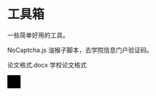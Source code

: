 # 工具箱

一些简单好用的工具。

NoCaptcha.js   油猴子脚本，去学院信息门户验证码。

论文格式.docx  学校论文格式

<div style="width:30px;height:30px;background-color:black"><div/>